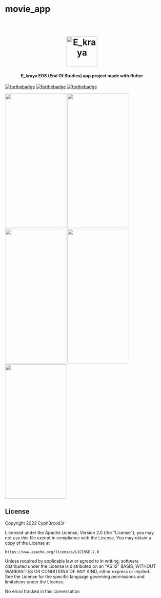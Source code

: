 # movie_app

<h1 align="center">
  <br>
  <a href="https://github.com/AbderrazakOuldlhadj/movie_app"><img src="https://raw.githubusercontent.com/Belveloper/e_kraya/master/android/app/src/main/res/mipmap-hdpi/ic_launcher.png" alt="E_kraya" width="100"></a>
 
</h1>
 
<h4 align="center">E_kraya  EOS (End Of Studies) app project made with flutter</h4>
 
[![forthebadge](https://forthebadge.com/images/badges/built-for-android.svg)](https://forthebadge.com) [![forthebadge](https://forthebadge.com/images/badges/open-source.svg)](https://forthebadge.com) [![forthebadge](https://forthebadge.com/images/badges/contains-tasty-spaghetti-code.svg)](https://forthebadge.com)
 
<p>
<img src="https://raw.githubusercontent.com/Belveloper/e_kraya/master/Screenshot_20220926-193133.jpg" width="200" height="440"/>
<img src="https://raw.githubusercontent.com/Belveloper/e_kraya/master/Screenshot_20220926-193141.jpg" width="200" height="440"/>
<img src="https://raw.githubusercontent.com/Belveloper/e_kraya/master/Screenshot_20220926-193138.jpg" width="200" height="440"/>
<img src="https://raw.githubusercontent.com/Belveloper/e_kraya/e3c3b8d574d9c0a0a36aa6bd487a448b98a5c3d5/Screenshot_20220927-000202.jpg" width="200" height="440"/>
<img src="https://raw.githubusercontent.com/Belveloper/e_kraya/e3c3b8d574d9c0a0a36aa6bd487a448b98a5c3d5/Screenshot_20220927-000217.jpg" width="200" height="440"/>


</p>
 
## License
 
<p>
Copyright 2022 Cyph3rcod3r
 
Licensed under the Apache License, Version 2.0 (the "License");
you may not use this file except in compliance with the License.
You may obtain a copy of the License at
 
    https://www.apache.org/licenses/LICENSE-2.0
 
Unless required by applicable law or agreed to in writing, software
distributed under the License is distributed on an "AS IS" BASIS,
WITHOUT WARRANTIES OR CONDITIONS OF ANY KIND, either express or implied.
See the License for the specific language governing permissions and
limitations under the License.
</p> 

No email tracked in this conversation
